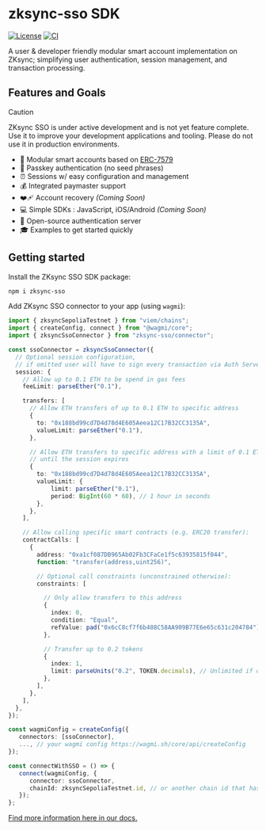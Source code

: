 # zksync-sso SDK

[![License](https://img.shields.io/badge/license-MIT-blue)](LICENSE-MIT)
[![CI](https://github.com/matter-labs/zksync-account-sdk/actions/workflows/ci.yml/badge.svg)](https://github.com/matter-labs/zksync-account-sdk/actions/workflows/ci.yml)

A user & developer friendly modular smart account implementation on ZKsync;
simplifying user authentication, session management, and transaction processing.

## Features and Goals

<!-- prettier-ignore -->
> [!CAUTION]
> ZKsync SSO is under active development and is not yet feature
> complete. Use it to improve your development applications and tooling. Please
> do not use it in production environments.

- 🧩 Modular smart accounts based on
  [ERC-7579](https://eips.ethereum.org/EIPS/eip-7579#modules)
- 🔑 Passkey authentication (no seed phrases)
- ⏰ Sessions w/ easy configuration and management
- 💰 Integrated paymaster support
- ❤️‍🩹 Account recovery _(Coming Soon)_
- 💻 Simple SDKs : JavaScript, iOS/Android _(Coming Soon)_
- 🤝 Open-source authentication server
- 🎓 Examples to get started quickly

## Getting started

Install the ZKsync SSO SDK package:

```sh
npm i zksync-sso
```

Add ZKsync SSO connector to your app (using `wagmi`):

```ts
import { zksyncSepoliaTestnet } from "viem/chains";
import { createConfig, connect } from "@wagmi/core";
import { zksyncSsoConnector } from "zksync-sso/connector";

const ssoConnector = zksyncSsoConnector({
  // Optional session configuration,
  // if omitted user will have to sign every transaction via Auth Server
  session: {
    // Allow up to 0.1 ETH to be spend in gas fees
    feeLimit: parseEther("0.1"),

    transfers: [
      // Allow ETH transfers of up to 0.1 ETH to specific address
      {
        to: "0x188bd99cd7D4d78d4E605Aeea12C17B32CC3135A",
        valueLimit: parseEther("0.1"),
      },

      // Allow ETH transfers to specific address with a limit of 0.1 ETH per hour
      // until the session expires
      {
        to: "0x188bd99cd7D4d78d4E605Aeea12C17B32CC3135A",
        valueLimit: {
            limit: parseEther("0.1"),
            period: BigInt(60 * 60), // 1 hour in seconds
        },
      },
    ],

    // Allow calling specific smart contracts (e.g. ERC20 transfer):
    contractCalls: [
      {
        address: "0xa1cf087DB965Ab02Fb3CFaCe1f5c63935815f044",
        function: "transfer(address,uint256)",

        // Optional call constraints (unconstrained otherwise):
        constraints: [

          // Only allow transfers to this address
          {
            index: 0,
            condition: "Equal",
            refValue: pad("0x6cC8cf7f6b488C58AA909B77E6e65c631c204784"),
          },

          // Transfer up to 0.2 tokens
          {
            index: 1,
            limit: parseUnits("0.2", TOKEN.decimals), // Unlimited if omitted
          },
        ],
      },
    ],
  },
});

const wagmiConfig = createConfig({
   connectors: [ssoConnector],
   ..., // your wagmi config https://wagmi.sh/core/api/createConfig
});

const connectWithSSO = () => {
   connect(wagmiConfig, {
      connector: ssoConnector,
      chainId: zksyncSepoliaTestnet.id, // or another chain id that has SSO support
   });
};
```

[Find more information here in our docs.](https://docs.zksync.io/build/zksync-sso)
